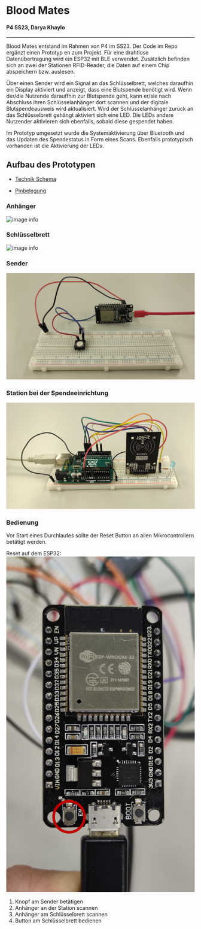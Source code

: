 # Blood Mates

#### P4 SS23, Darya Khaylo

---

Blood Mates entstand im Rahmen von P4 im SS23.
Der Code im Repo ergänzt einen Prototyp en zum Projekt. Für eine drahtlose Datenübertragung wird ein ESP32 mit BLE verwendet. Zusätzlich befinden sich an zwei der Stationen RFID-Reader, die Daten auf einem Chip abspeichern bzw. auslesen.

Über einen Sender wird ein Signal an das Schlüsselbrett, welches daraufhin ein Display aktiviert und anzeigt, dass eine Blutspende benötigt wird.
Wenn der/die Nutzende darauffhin zur Blutspende geht, kann er/sie nach Abschluss ihren Schlüsselanhänger dort scannen und der digitale Blutspendeausweis wird aktualisiert.
Wird der Schlüsselanhänger zurück an das Schlüsselbrett gehängt aktiviert sich eine LED.
Die LEDs andere Nutzender aktivieren sich ebenfalls, sobald diese gespendet haben.

Im Prototyp umgesetzt wurde die Systemaktivierung über Bluetooth und das Updaten des Spendestatus in Form eines Scans.
Ebenfalls prototypisch vorhanden ist die Aktivierung der LEDs.

## Aufbau des Prototypen

- [Technik Schema](./aufbau/TechnikSchema.pdf)

- [Pinbelegung](./aufbau/Pinbelegungen.pdf)

### Anhänger

![image info](./images/Anhänger.jpg)

### Schlüsselbrett

![image info](./images/Schlüsselbrett.jpg)

### Sender

![image info](./images/Sender.jpg)

### Station bei der Spendeeinrichtung

![image info](./images/Spendeeinrichtung.jpg)

### Bedienung

Vor Start eines Durchlaufes sollte der Reset Button an allen Mikrocontrollern betätigt werden.

Reset auf dem ESP32:
![reset button on ESP32](./images/ESP32.jpg)

1. Knopf am Sender betätigen
2. Anhänger an der Station scannen
3. Anhänger am Schlüsselbrett scannen
4. Button am Schlüsselbrett bedienen
